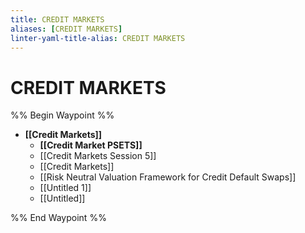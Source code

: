 ```yaml
---
title: CREDIT MARKETS
aliases: [CREDIT MARKETS]
linter-yaml-title-alias: CREDIT MARKETS
---
```


# CREDIT MARKETS

%% Begin Waypoint %%
- **[[Credit Markets]]**
	- **[[Credit Market PSETS]]**
	- [[Credit Markets Session 5]]
	- [[Credit Markets]]
	- [[Risk Neutral Valuation Framework for Credit Default Swaps]]
	- [[Untitled 1]]
	- [[Untitled]]

%% End Waypoint %%
